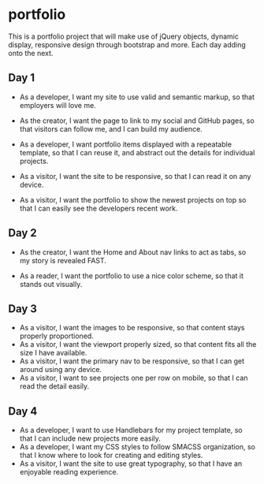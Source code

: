 portfolio
=========

This is a portfolio project that will make use of jQuery objects, dynamic display, responsive design through bootstrap and more. Each day adding onto the next.

Day 1
-----
* As a developer, I want my site to use valid and semantic markup, so that employers will love me.
* As the creator, I want the page to link to my social and GitHub pages, so that visitors can follow me, and I can build my audience.
* As a developer, I want portfolio items displayed with a repeatable template, so that I can reuse it, and abstract out the details for individual projects.

* As a visitor, I want the site to be responsive, so that I can read it on any device.
* As a visitor, I want the portfolio to show the newest projects on top so that I can easily see the developers recent work.

Day 2
-----
* As the creator, I want the Home and About nav links to act as tabs, so my story is revealed FAST.

* As a reader, I want the portfolio to use a nice color scheme, so that it stands out visually.

Day 3
-----
* As a visitor, I want the images to be responsive, so that content stays properly proportioned.
* As a visitor, I want the viewport properly sized, so that content fits all the size I have available.
* As a visitor, I want the primary nav to be responsive, so that I can get around using any device.
* As a visitor, I want to see projects one per row on mobile, so that I can read the detail easily.

Day 4
-----
* As a developer, I want to use Handlebars for my project template, so that I can include new projects more easily.
* As a developer, I want my CSS styles to follow SMACSS organization, so that I know where to look for creating and editing styles.
* As a visitor, I want the site to use great typography, so that I have an enjoyable reading experience.
